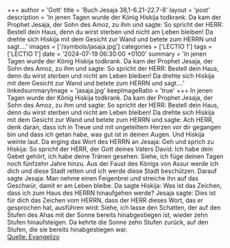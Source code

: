 +++
author = 'Gott'
title = 'Buch Jesaja 38,1-6.21-22.7-8'
layout = 'post'
description = 'In jenen Tagen wurde der König Hiskija todkrank. Da kam der Prophet Jesaja, der Sohn des Amoz, zu ihm und sagte: So spricht der HERR: Bestell dein Haus, denn du wirst sterben und nicht am Leben bleiben! Da drehte sich Hiskija mit dem Gesicht zur Wand und betete zum HERRN und sagt....'
images = ['/symbols/jasaja.jpg']
categories = ['LECTIO 1']
tags = ['LECTIO 1']
date = '2024-07-19 06:30:00 +0100'
summary = 'In jenen Tagen wurde der König Hiskija todkrank. Da kam der Prophet Jesaja, der Sohn des Amoz, zu ihm und sagte: So spricht der HERR: Bestell dein Haus, denn du wirst sterben und nicht am Leben bleiben! Da drehte sich Hiskija mit dem Gesicht zur Wand und betete zum HERRN und sagt....'
linkedsummaryImage = 'jasaja.jpg'
keepImageRatio = 'true'
+++
In jenen Tagen wurde der König Hiskija todkrank. Da kam der Prophet Jesaja, der Sohn des Amoz, zu ihm und sagte: So spricht der HERR: Bestell dein Haus, denn du wirst sterben und nicht am Leben bleiben!
Da drehte sich Hiskija mit dem Gesicht zur Wand und betete zum HERRN
und sagte: Ach HERR, denk daran, dass ich in Treue und mit ungeteiltem Herzen vor dir gegangen bin und dass ich getan habe, was gut ist in deinen Augen.<!--more--> Und Hiskija weinte laut.
Da erging das Wort des HERRN an Jesaja:
Geh und sprich zu Hiskija: So spricht der HERR, der Gott deines Vaters David: Ich habe dein Gebet gehört, ich habe deine Tränen gesehen. Siehe, ich füge deinen Tagen noch fünfzehn Jahre hinzu.
Aus der Faust des Königs von Assur werde ich dich und diese Stadt retten und ich werde diese Stadt beschützen.
Darauf sagte Jesaja: Man nehme einen Feigenbrei und streiche ihn auf das Geschwür, damit er am Leben bleibe.
Da sagte Hiskija: Was ist das Zeichen, dass ich zum Haus des HERRN hinaufgehen werde? Jesaja sagte:
Dies ist für dich das Zeichen vom HERRN, dass der HERR dieses Wort, das er gesprochen hat, ausführen wird:
Siehe, ich lasse den Schatten, der auf den Stufen des Ahas mit der Sonne bereits hinabgestiegen ist, wieder zehn Stufen hinaufsteigen. Da kehrte die Sonne zehn Stufen zurück, auf den Stufen, die sie bereits hinabgestiegen war.<br> [Quelle: Evangelizo](https://evangeliumtagfuertag.org/DE/gospel)